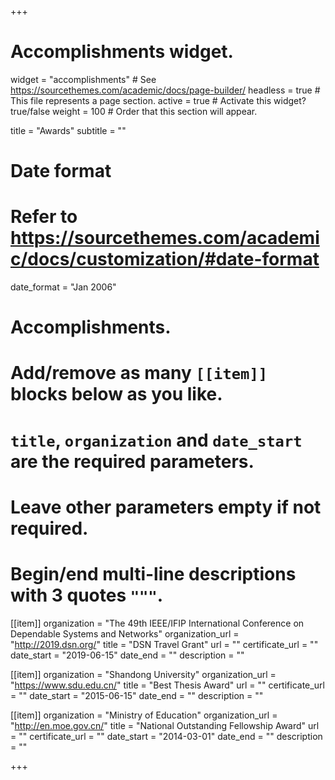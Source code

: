 +++
# Accomplishments widget.
widget = "accomplishments"  # See https://sourcethemes.com/academic/docs/page-builder/
headless = true  # This file represents a page section.
active = true  # Activate this widget? true/false
weight = 100  # Order that this section will appear.

title = "Awards"
subtitle = ""

# Date format
#   Refer to https://sourcethemes.com/academic/docs/customization/#date-format
date_format = "Jan 2006"

# Accomplishments.
#   Add/remove as many `[[item]]` blocks below as you like.
#   `title`, `organization` and `date_start` are the required parameters.
#   Leave other parameters empty if not required.
#   Begin/end multi-line descriptions with 3 quotes `"""`.

[[item]]
  organization = "The 49th IEEE/IFIP International Conference on Dependable Systems and Networks"
  organization_url = "http://2019.dsn.org/"
  title = "DSN Travel Grant"
  url = ""
  certificate_url = ""
  date_start = "2019-06-15"
  date_end = ""
  description = ""

[[item]]
  organization = "Shandong University"
  organization_url = "https://www.sdu.edu.cn/"
  title = "Best Thesis Award"
  url = ""
  certificate_url = ""
  date_start = "2015-06-15"
  date_end = ""
  description = ""

[[item]]
  organization = "Ministry of Education"
  organization_url = "http://en.moe.gov.cn/"
  title = "National Outstanding Fellowship Award"
  url = ""
  certificate_url = ""
  date_start = "2014-03-01"
  date_end = ""
  description = ""
  


+++
